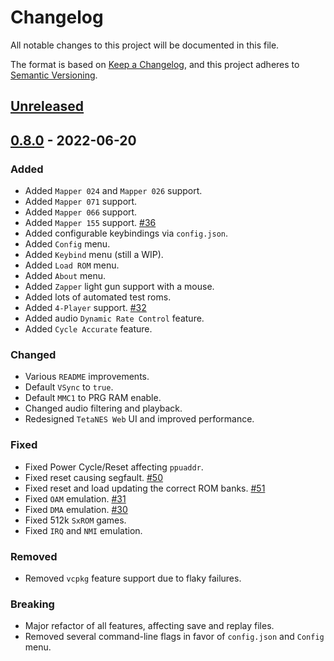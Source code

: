 <!-- markdownlint-disable-file no-duplicate-heading -->

# Changelog

All notable changes to this project will be documented in this file.

The format is based on [Keep a Changelog](https://keepachangelog.com/en/1.0.0/),
and this project adheres to [Semantic Versioning](https://semver.org/spec/v2.0.0.html).

## [Unreleased]

## [0.8.0] - 2022-06-20

### Added

- Added `Mapper 024` and `Mapper 026` support.
- Added `Mapper 071` support.
- Added `Mapper 066` support.
- Added `Mapper 155` support. [#36](https://github.com/lukexor/tetanes/pull/36)
- Added configurable keybindings via `config.json`.
- Added `Config` menu.
- Added `Keybind` menu (still a WIP).
- Added `Load ROM` menu.
- Added `About` menu.
- Added `Zapper` light gun support with a mouse.
- Added lots of automated test roms.
- Added `4-Player` support. [#32](https://github.com/lukexor/tetanes/issues/32)
- Added audio `Dynamic Rate Control` feature.
- Added `Cycle Accurate` feature.

### Changed

- Various `README` improvements.
- Default `VSync` to `true`.
- Default `MMC1` to PRG RAM enable.
- Changed audio filtering and playback.
- Redesigned `TetaNES Web` UI and improved performance.

### Fixed

- Fixed Power Cycle/Reset affecting `ppuaddr`.
- Fixed reset causing
  segfault. [#50](https://github.com/lukexor/tetanes/issues/50)
- Fixed reset and load updating the correct ROM
  banks. [#51](https://github.com/lukexor/tetanes/issues/51)
- Fixed `OAM` emulation. [#31](https://github.com/lukexor/tetanes/issues/31)
- Fixed `DMA` emulation. [#30](https://github.com/lukexor/tetanes/issues/30)
- Fixed 512k `SxROM` games.
- Fixed `IRQ` and `NMI` emulation.

### Removed

- Removed `vcpkg` feature support due to flaky failures.

### Breaking

- Major refactor of all features, affecting save and replay files.
- Removed several command-line flags in favor of `config.json` and `Config`
  menu.

[unreleased]: https://github.com/lukexor/tetanes/compare/v0.8.0...HEAD
[0.8.0]: https://github.com/lukexor/tetanes/compare/v0.7.0...v0.8.0

